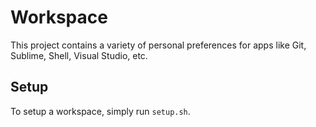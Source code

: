 # Workspace

This project contains a variety of personal preferences for apps like Git, Sublime, Shell, Visual Studio, etc.


## Setup

To setup a workspace, simply run `setup.sh`.